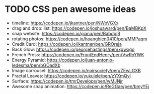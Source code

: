 # TODO CSS pen awesome ideas
- timeline: https://codepen.io/jkantner/pen/NWoVGXx
- drag and drop: list: https://codepen.io/joshuaward/pen/BaMBKpX
- snap website: https://codepen.io/giana/pen/BabdgjB
- rotating photos: https://codepen.io/hoanghien0410/pen/MMPaqm
- Credit Card: https://codepen.io/jkantner/pen/GROreja
- Back Glow: https://codepen.io/georgehastings/pen/xgwxgo
- French Press: https://codepen.io/FrontEndHenry/pen/VwRoYWK
- Energy Pyramid: https://codepen.io/juan-antonio-ledesma/pen/bGOadXb
- Image carrousel: https://codepen.io/noirsociety/pen/ZEwLGXB
- Fractal Leaves: https://codepen.io/yukulele/pen/zYXmQyj
- Surface: https://codepen.io/tmrDevelops/pen/wMJNjr
- Awesome snap animation: https://codepen.io/ReGGae/pen/bmyYEj
